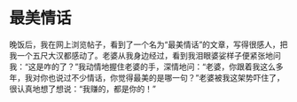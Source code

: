 # 最美情话

晚饭后，我在网上浏览帖子，看到了一个名为“最美情话”的文章，写得很感人，把我一个五尺大汉都感动了。老婆从我身边经过，看到我泪眼婆娑样子便紧张地问我：“这是咋的了？”我动情地握住老婆的手，深情地问：“老婆，你跟着我这么多年，我对你也说过不少情话，你觉得最美的是哪一句？”老婆被我这架势吓住了，很认真地想了想说：“我赚的，都是你的！”